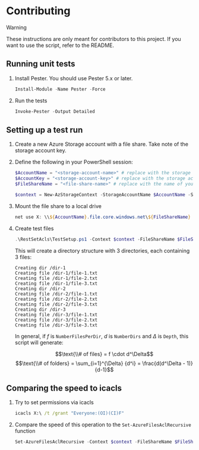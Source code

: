# Contributing

> [!WARNING]
> These instructions are only meant for contributors to this project.
> If you want to use the script, refer to the README.

## Running unit tests

1. Install Pester. You should use Pester 5.x or later.

    ```powershell
    Install-Module -Name Pester -Force
    ```

2. Run the tests

    ```powershell
    Invoke-Pester -Output Detailed
    ```

## Setting up a test run

1. Create a new Azure Storage account with a file share. Take note of the storage account key.
1. Define the following in your PowerShell session:

    ```powershell
    $AccountName = "<storage-account-name>" # replace with the storage account name
    $AccountKey = "<storage-account-key>" # replace with the storage account key
    $FileShareName = "<file-share-name>" # replace with the name of your file share

    $context = New-AzStorageContext -StorageAccountName $AccountName -StorageAccountKey $AccountKey
    ```

1. Mount the file share to a local drive

    ```powershell
    net use X: \\${AccountName}.file.core.windows.net\${FileShareName} /u:${AccountName} $AccountKey
    ```

1. Create test files

    ```powershell
    .\RestSetAcls\TestSetup.ps1 -Context $context -FileShareName $FileShareName -NumberDirs 3 -NumberFilesPerDir 3 -Depth 1
    ```

    This will create a directory structure with 3 directories, each containing 3 files:

    ```plaintext
    Creating dir /dir-1
    Creating file /dir-1/file-1.txt
    Creating file /dir-1/file-2.txt
    Creating file /dir-1/file-3.txt
    Creating dir /dir-2
    Creating file /dir-2/file-1.txt
    Creating file /dir-2/file-2.txt
    Creating file /dir-2/file-3.txt
    Creating dir /dir-3
    Creating file /dir-3/file-1.txt
    Creating file /dir-3/file-2.txt
    Creating file /dir-3/file-3.txt
    ```

    In general, if $f$ is `NumberFilesPerDir`, $d$ is `NumberDirs` and $\Delta$ is `Depth`, this script will generate:
    
    $$\text{\\# of files} = f \cdot d^\Delta$$
    $$\text{\\# of folders} = \sum_{i=1}^{\Delta} {d^i} = \frac{d(d^\Delta - 1)}{d-1}$$

## Comparing the speed to icacls

1. Try to set permissions via icacls

    ```cmd
    icacls X:\ /t /grant "Everyone:(OI)(CI)F"
    ```

1. Compare the speed of this operation to the `Set-AzureFilesAclRecursive` function

    ```powershell
    Set-AzureFilesAclRecursive -Context $context -FileShareName $FileShareName -FilePath "/" -SddlPermission $sddl
    ```
